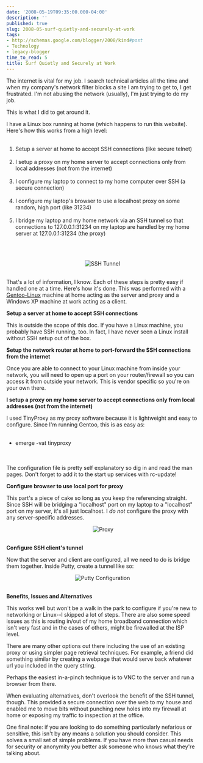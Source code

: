 ```yaml
---
date: '2008-05-19T09:35:00.000-04:00'
description: ''
published: true
slug: 2008-05-surf-quietly-and-securely-at-work
tags:
- http://schemas.google.com/blogger/2008/kind#post
- Technology
- legacy-blogger
time_to_read: 5
title: Surf Quietly and Securely at Work
---
```


The internet is vital for my job. I search technical articles all the time and when my company's network filter blocks a site I am trying to get to, I get frustrated. I'm not abusing the network (usually), I'm just trying to do my job.

This is what I did to get around it.

I have a Linux box running at home (which happens to run this website). Here's how this works from a high level:<br /><ol><br />	<li>Setup a server at home to accept SSH connections (like secure telnet)</li><br />	<li>I setup a proxy on my home server to accept connections only from local addresses (not from the internet)</li><br />	<li>I configure my laptop to connect to my home computer over SSH (a secure connection)</li><br />	<li>I configure my laptop's browser to use a localhost proxy on some random, high port (like 31234)</li><br />	<li>I bridge my laptop and my home network via an SSH tunnel so that connections to 127.0.0.1:31234 on my laptop are handled by my home server at 127.0.0.1:31234 (the proxy)</li><br /></ol><br /><p style="text-align: center;"><img alt="SSH Tunnel" border="0" src="http://www.wassupy.com/wp-content/uploads/2008/05/ssh-tunnel.png" /></p><br />That's a lot of information, I know. Each of these steps is pretty easy if handled one at a time. Here's how it's done. This was performed with a <a href="http://www.gentoo.org/main/en/about.xml">Gentoo-Linux</a> machine at home acting as the server and proxy and a Windows XP machine at work acting as a client.

<strong>Setup a server at home to accept SSH connections</strong>

This is outside the scope of this doc. If you have a Linux machine, you probably have SSH running, too. In fact, I have never seen a Linux install without SSH setup out of the box.

<strong>Setup the network router at home to port-forward the SSH connections from the internet</strong>

Once you are able to connect to your Linux machine from inside your network, you will need to open up a port on your router/firewall so you can access it from outside your network. This is vendor specific so you're on your own there.



<strong>I setup a proxy on my home server to accept connections only from local addresses (not from the internet)</strong>

I used TinyProxy as my proxy software because it is lightweight and easy to configure. Since I'm running Gentoo, this is as easy as:<br /><ul><br />	<li>emerge -vat tinyproxy</li><br /></ul><br />The configuration file is pretty self explanatory so dig in and read the man pages. Don't forget to add it to the start up services with rc-update!

<strong>Configure browser to use local port for proxy</strong>

This part's a piece of cake so long as you keep the referencing straight. Since SSH will be bridging a "localhost" port on my laptop to a "localhost" port on my server, it's all just localhost. I <em>do not </em>configure the proxy with any server-specific addresses.<br /><p align="center"> <img alt="Proxy" src="http://www.wassupy.com/wp-content/uploads/2008/05/proxy.png" /></p><br /><strong>Configure SSH client's tunnel </strong>

Now that the server and client are configured, all we need to do is bridge them together. Inside Putty, create a tunnel like so:<br /><p align="center"><img alt="Putty Configuration" src="http://www.wassupy.com/wp-content/uploads/2008/05/putty-cfg.png" /></p><br /><strong>Benefits, Issues and Alternatives </strong>

This works well but won't be a walk in the park to configure if you're new to networking or Linux--I skipped a lot of steps. There are also some speed issues as this is routing in/out of my home broadband connection which isn't very fast and in the cases of others, might be firewalled at the ISP level.

There are many other options out there including the use of an existing proxy or using simpler page retrieval techniques. For example, a friend did something similar by creating a webpage that would serve back whatever url you included in the query string.

Perhaps the easiest in-a-pinch technique is to VNC to the server and run a browser from there.

When evaluating alternatives, don't overlook the benefit of the SSH tunnel, though. This provided a secure connection over the web to my house and enabled me to move bits without punching new holes into my firewall at home or exposing my traffic to inspection at the office.

One final note: if you are looking to do something particularly nefarious or sensitive, this isn't by any means a solution you should consider. This solves a small set of simple problems. If you have more than casual needs for security or anonymity you better ask someone who knows what they're talking about.